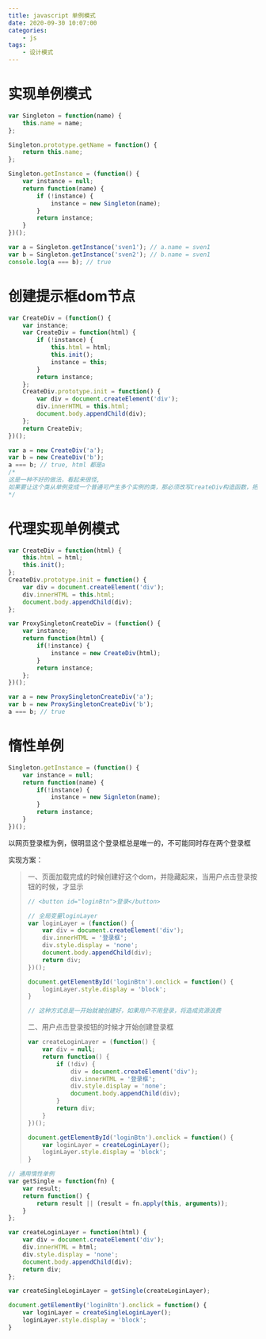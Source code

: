 ```yaml
---
title: javascript 单例模式
date: 2020-09-30 10:07:00
categories:
    - js
tags:
    - 设计模式
---
```


# 实现单例模式

```javascript
var Singleton = function(name) {
    this.name = name;
};

Singleton.prototype.getName = function() {
    return this.name;
};

Singleton.getInstance = (function() {
    var instance = null;
    return function(name) {
        if (!instance) {
            instance = new Singleton(name);
        }
        return instance;
    }
})();

var a = Singleton.getInstance('sven1'); // a.name = sven1
var b = Singleton.getInstance('sven2'); // b.name = sven1
console.log(a === b); // true
```

# 创建提示框dom节点

```javascript
var CreateDiv = (function() {
    var instance;
    var CreateDiv = function(html) {
        if (!instance) {
            this.html = html;
            this.init();
            instance = this;
        }
        return instance;
    };
    CreateDiv.prototype.init = function() {
        var div = document.createElement('div');
        div.innerHTML = this.html;
        document.body.appendChild(div);
    };
    return CreateDiv;
})();

var a = new CreateDiv('a');
var b = new CreateDiv('b');
a === b; // true, html 都是a
/*
这是一种不好的做法，看起来很怪,
如果要让这个类从单例变成一个普通可产生多个实例的类，那必须改写CreateDiv构造函数，把控制创建唯一对象的去掉
*/
```

# 代理实现单例模式

```javascript
var CreateDiv = function(html) {
    this.html = html;
    this.init();
};
CreateDiv.prototype.init = function() {
    var div = document.createElement('div');
    div.innerHTML = this.html;
    document.body.appendChild(div);
};

var ProxySingletonCreateDiv = (function() {
    var instance;
    return function(html) {
    	if(!instance) {
            instance = new CreateDiv(html);
        }
        return instance;
    };
})();

var a = new ProxySingletonCreateDiv('a');
var b = new ProxySingletonCreateDiv('b');
a === b; // true
```

# 惰性单例

```javascript
Singleton.getInstance = (function() {
    var instance = null;
    return function(name) {
        if(!instance) {
            instance = new Signleton(name);
        }
        return instance;
    }
})();
```

以网页登录框为例，很明显这个登录框总是唯一的，不可能同时存在两个登录框

实现方案：

> 一、页面加载完成的时候创建好这个dom，并隐藏起来，当用户点击登录按钮的时候，才显示
>
> ```javascript
> // <button id="loginBtn">登录</button>
> 
> // 全局变量loginLayer
> var loginLayer = (function() {
>     var div = document.createElement('div');
>     div.innerHTML = '登录框';
>     div.style.display = 'none';
>     document.body.appendChild(div);
>     return div;
> })();
> 
> document.getElementById('loginBtn').onclick = function() {
>     loginLayer.style.display = 'block';
> }
> 
> // 这种方式总是一开始就被创建好，如果用户不用登录，将造成资源浪费
> ```
>
> 二、用户点击登录按钮的时候才开始创建登录框
>
> ```javascript
> var createLoginLayer = (function() {
>     var div = null;
>     return function() {
>         if (!div) {
>             div = document.createElement('div');
>             div.innerHTML = '登录框';
>             div.style.display = 'none';
>             document.body.appendChild(div);
>         }
>         return div;
>     }
> })();
> 
> document.getElementById('loginBtn').onclick = function() {
>     var loginLayer = createLoginLayer();
>     loginLayer.style.display = 'block';
> }
> ```

```javascript
// 通用惰性单例
var getSingle = function(fn) {
    var result;
    return function() {
        return result || (result = fn.apply(this, arguments));
    }
};

var createLoginLayer = function(html) {
    var div = document.createElement('div');
    div.innerHTML = html;
    div.style.display = 'none';
    document.body.appendChild(div);
    return div;
};

var createSingleLoginLayer = getSingle(createLoginLayer);

document.getElementBy('loginBtn').onclick = function() {
    var loginLayer = createSingleLoginLayer();
    loginLayer.style.display = 'block';
}
```

